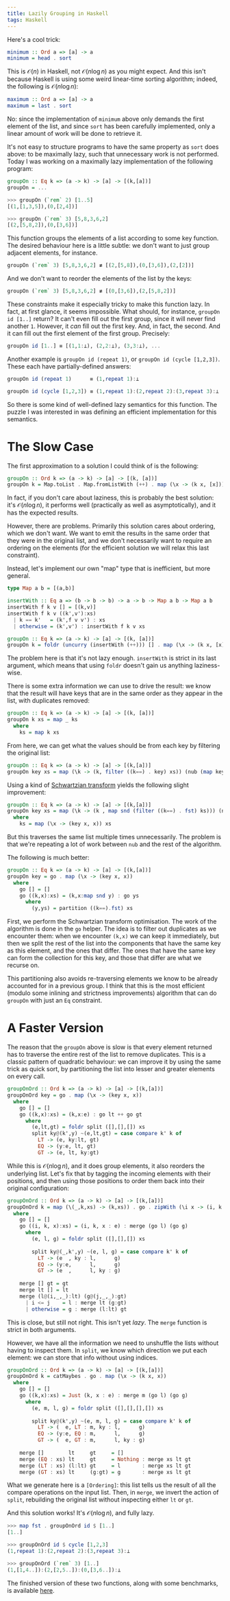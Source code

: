 ```yaml
---
title: Lazily Grouping in Haskell
tags: Haskell
---
```


Here's a cool trick:

```haskell
minimum :: Ord a => [a] -> a
minimum = head . sort
```

This is $\mathcal{O}(n)$ in Haskell, not $\mathcal{O}(n \log n)$ as you might
expect.
And this isn't because Haskell is using some weird linear-time sorting
algorithm; indeed, the following is $\mathcal{O}(n \log n)$:

```haskell
maximum :: Ord a => [a] -> a
maximum = last . sort
```

No: since the implementation of `minimum` above only demands the first element
of the list, and since `sort` has been carefully implemented, only a linear
amount of work will be done to retrieve it.

It's not easy to structure programs to have the same property as `sort` does
above: to be maximally lazy, such that unnecessary work is not performed.
Today I was working on a maximally lazy implementation of the following program:

```haskell
groupOn :: Eq k => (a -> k) -> [a] -> [(k,[a])]
groupOn = ...

>>> groupOn (`rem` 2) [1..5]
[(1,[1,3,5]),(0,[2,4])]

>>> groupOn (`rem` 3) [5,8,3,6,2]
[(2,[5,8,2]),(0,[3,6])]
```

This function groups the elements of a list according to some key function.
The desired behaviour here is a little subtle: we don't want to just group
adjacent elements, for instance.

```haskell
groupOn (`rem` 3) [5,8,3,6,2] ≢ [(2,[5,8]),(0,[3,6]),(2,[2])]
```

And we don't want to reorder the elements of the list by the keys:

```haskell
groupOn (`rem` 3) [5,8,3,6,2] ≢ [(0,[3,6]),(2,[5,8,2])]
```

These constraints make it especially tricky to make this function lazy.
In fact, at first glance, it seems impossible.
What should, for instance, `groupOn id [1..]` return?
It can't even fill out the first group, since it will never find another `1`.
However, it *can* fill out the first key.
And, in fact, the second.
And it can fill out the first element of the first group.
Precisely:

```haskell
groupOn id [1..] ≡ [(1,1:⊥), (2,2:⊥), (3,3:⊥), ...
```

Another example is `groupOn id (repeat 1)`, or `groupOn id (cycle [1,2,3])`.
These each have partially-defined answers:

```haskell
groupOn id (repeat 1)      ≡ (1,repeat 1):⊥

groupOn id (cycle [1,2,3]) ≡ (1,repeat 1):(2,repeat 2):(3,repeat 3):⊥
```

So there is some kind of well-defined lazy semantics for this function.
The puzzle I was interested in was defining an efficient implementation for this
semantics.

# The Slow Case

The first approximation to a solution I could think of is the following:

```haskell
groupOn :: Ord k => (a -> k) -> [a] -> [(k, [a])]
groupOn k = Map.toList . Map.fromListWith (++) . map (\x -> (k x, [x]))
```

In fact, if you don't care about laziness, this is probably the best solution:
it's $\mathcal{O}(n \log n)$, it performs well (practically as well as
asymptotically), and it has the expected results.

However, there are problems.
Primarily this solution cares about ordering, which we don't want.
We want to emit the results in the same order that they were in the original
list, and we don't necessarily want to require an ordering on the elements (for
the efficient solution we will relax this last constraint).

Instead, let's implement our own "map" type that is inefficient, but more
general.

```haskell
type Map a b = [(a,b)]

insertWith :: Eq a => (b -> b -> b) -> a -> b -> Map a b -> Map a b
insertWith f k v [] = [(k,v)]
insertWith f k v ((k',v'):xs)
  | k == k'   = (k',f v v') : xs
  | otherwise = (k',v') : insertWith f k v xs

groupOn :: Eq k => (a -> k) -> [a] -> [(k, [a])]
groupOn k = foldr (uncurry (insertWith (++))) [] . map (\x -> (k x, [x]))
```

The problem here is that it's not lazy enough.
`insertWith` is strict in its last argument, which means that using `foldr`
doesn't gain us anything laziness-wise.

There is some extra information we can use to drive the result: we know that the
result will have keys that are in the same order as they appear in the list,
with duplicates removed:

```haskell
groupOn :: Eq k => (a -> k) -> [a] -> [(k, [a])]
groupOn k xs = map _ ks
  where
    ks = map k xs
```

From here, we can get what the values should be from each key by filtering the
original list:

```haskell
groupOn :: Eq k => (a -> k) -> [a] -> [(k,[a])]
groupOn key xs = map (\k -> (k, filter ((k==) . key) xs)) (nub (map key xs))
```

Using a kind of [Schwartzian
transform](https://en.wikipedia.org/wiki/Schwartzian_transform) yields the
following slight improvement: 

```haskell
groupOn :: Eq k => (a -> k) -> [a] -> [(k,[a])]
groupOn key xs = map (\k -> (k , map snd (filter ((k==) . fst) ks))) (nub (map fst ks))
  where
    ks = map (\x -> (key x, x)) xs
```

But this traverses the same list multiple times unnecessarily.
The problem is that we're repeating a lot of work between `nub` and the rest of the algorithm.

The following is much better:

```haskell
groupOn :: Eq k => (a -> k) -> [a] -> [(k,[a])]
groupOn key = go . map (\x -> (key x, x)) 
  where
    go [] = []
    go ((k,x):xs) = (k,x:map snd y) : go ys
      where
        (y,ys) = partition ((k==).fst) xs
```

First, we perform the Schwartzian transform optimisation.
The work of the algorithm is done in the `go` helper.
The idea is to filter out duplicates as we encounter them: when we encounter
`(k,x)` we can keep it immediately, but then we split the rest of the list into
the components that have the same key as this element, and the ones that differ.
The ones that have the same key can form the collection for this key, and those
that differ are what we recurse on.

This partitioning also avoids re-traversing elements we know to be already
accounted for in a previous group.
I think that this is the most efficient (modulo some inlining and strictness
improvements) algorithm that can do `groupOn` with just an `Eq` constraint.

# A Faster Version

The reason that the `groupOn` above is slow is that every element returned has to
traverse the entire rest of the list to remove duplicates.
This is a classic pattern of quadratic behaviour: we can improve it by using the
same trick as quick sort, by partitioning the list into lesser and greater
elements on every call.

```haskell
groupOnOrd :: Ord k => (a -> k) -> [a] -> [(k,[a])]
groupOnOrd key = go . map (\x -> (key x, x)) 
  where
    go [] = []
    go ((k,x):xs) = (k,x:e) : go lt ++ go gt
      where
        (e,lt,gt) = foldr split ([],[],[]) xs
        split ky@(k',y) ~(e,lt,gt) = case compare k' k of
          LT -> (e, ky:lt, gt)
          EQ -> (y:e, lt, gt)
          GT -> (e, lt, ky:gt)
```

While this is $\mathcal{O}(n \log n)$, and it does group elements, it also
reorders the underlying list.
Let's fix that by tagging the incoming elements with their positions, and then
using those positions to order them back into their original configuration:

```haskell
groupOnOrd :: Ord k => (a -> k) -> [a] -> [(k,[a])]
groupOnOrd k = map (\(_,k,xs) -> (k,xs)) . go . zipWith (\i x -> (i, k x, x)) [0..]
  where
    go [] = []
    go ((i, k, x):xs) = (i, k, x : e) : merge (go l) (go g)
      where 
        (e, l, g) = foldr split ([],[],[]) xs
        
        split ky@(_,k',y) ~(e, l, g) = case compare k' k of
          LT -> (e  , ky : l,      g)
          EQ -> (y:e,      l,      g)
          GT -> (e  ,      l, ky : g)
          
    merge [] gt = gt
    merge lt [] = lt
    merge (l@(i,_,_):lt) (g@(j,_,_):gt)
      | i <= j    = l : merge lt (g:gt)
      | otherwise = g : merge (l:lt) gt
```

This is close, but still not right.
This isn't yet *lazy*.
The `merge` function is strict in both arguments.

However, we have all the information we need to unshuffle the lists without
having to inspect them.
In `split`, we know which direction we put each element: we can store that info
without using indices.

```haskell
groupOnOrd :: Ord k => (a -> k) -> [a] -> [(k,[a])]
groupOnOrd k = catMaybes . go . map (\x -> (k x, x))
  where
    go [] = []
    go ((k,x):xs) = Just (k, x : e) : merge m (go l) (go g)
      where 
        (e, m, l, g) = foldr split ([],[],[],[]) xs
        
        split ky@(k',y) ~(e, m, l, g) = case compare k' k of
          LT -> (  e, LT : m, ky : l,      g)
          EQ -> (y:e, EQ : m,      l,      g)
          GT -> (  e, GT : m,      l, ky : g)
          
    merge []        lt     gt     = []
    merge (EQ : xs) lt     gt     = Nothing : merge xs lt gt
    merge (LT : xs) (l:lt) gt     = l       : merge xs lt gt
    merge (GT : xs) lt     (g:gt) = g       : merge xs lt gt
```

What we generate here is a `[Ordering]`: this list tells us the result of all
the compare operations on the input list. 
Then, in `merge`, we invert the action of `split`, rebuilding the original list
without inspecting either `lt` or `gt`.

And this solution works!
It's $\mathcal{O}(n \log n)$, and fully lazy.

```haskell
>>> map fst . groupOnOrd id $ [1..]
[1..]

>>> groupOnOrd id $ cycle [1,2,3]
(1,repeat 1):(2,repeat 2):(3,repeat 3):⊥

>>> groupOnOrd (`rem` 3) [1..]
(1,[1,4..]):(2,[2,5..]):(0,[3,6..]):⊥
```

The finished version of these two functions, along with some benchmarks, is
available
[here](https://gist.github.com/oisdk/0822477aaced58a5ba937c3d11c19639).
